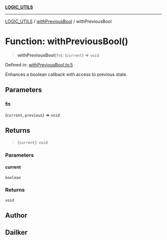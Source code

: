[**LOGIC_UTILS**](../../README.md)

***

[LOGIC_UTILS](../../README.md) / [withPreviousBool](../README.md) / withPreviousBool

# Function: withPreviousBool()

> **withPreviousBool**(`fn`): (`current`) => `void`

Defined in: [withPreviousBool.ts:5](https://github.com/dailker/everyutil/blob/db1e809d4c097dd2ba5f952e07c115f09a518c6c/src/logic/withPreviousBool.ts#L5)

Enhances a boolean callback with access to previous state.

## Parameters

### fn

(`current`, `previous`) => `void`

## Returns

> (`current`): `void`

### Parameters

#### current

`boolean`

### Returns

`void`

## Author

## Dailker

